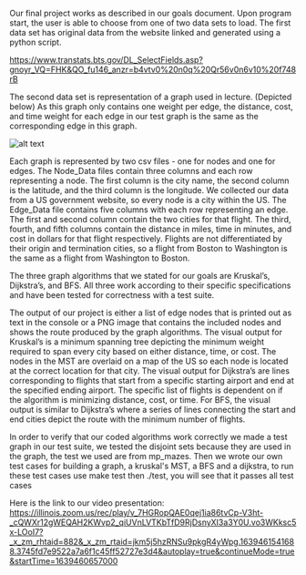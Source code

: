 Our final project works as described in our goals document. Upon program start, the user is able to choose from one of two data sets to load. The first data set has original data from the website linked and generated using a python script.

https://www.transtats.bts.gov/DL_SelectFields.asp?gnoyr_VQ=FHK&QO_fu146_anzr=b4vtv0%20n0q%20Qr56v0n6v10%20f748rB

The second data set is representation of a graph used in lecture. (Depicted below) As this graph only contains one weight per edge, the distance, cost, and time weight for each edge in our test graph is the same as the corresponding edge in this graph.

![alt text](images/TestGraph.png)

Each graph is represented by two csv files - one for nodes and one for edges. The Node_Data files contain three columns and each row representing a node. The first column is the city name, the second column is the latitude, and the third column is the longitude. We collected our data from a US government website, so every node is a city within the US.  The Edge_Data file contains five columns with each row representing an edge. The first and second column contain the two cities for that flight. The third, fourth, and fifth columns contain the distance in miles, time in minutes, and cost in dollars for that flight respectively. Flights are not differentiated by their origin and termination cities, so a flight from Boston to Washington is the same as a flight from Washington to Boston.


The three graph algorithms that we stated for our goals are Kruskal’s, Dijkstra’s, and BFS. All three work according to their specific specifications and have been tested for correctness with a test suite. 

The output of our project is either a list of edge nodes that is printed out as text in the console or a PNG image that contains the included nodes and shows the route produced by the graph algorithms. The visual output for Kruskal’s is a minimum spanning tree depicting the minimum weight required to span every city based on either distance, time, or cost. The nodes in the MST are overlaid on a map of the US so each node is located at the correct location for that city. The visual output for Dijkstra’s are lines corresponding to flights that start from a specific starting airport and end at the specified ending airport. The specific list of flights is dependent on if the algorithm is minimizing distance, cost, or time. For BFS, the visual output is similar to Dijkstra’s where a series of lines connecting the start and end cities depict the route with the minimum number of flights.

In order to verify that our coded algorithms work correctly we made a test graph in our test suite, we tested the disjoint sets because they are used in the graph, the test we used are from mp_mazes. Then we wrote our own test cases for building a graph, a kruskal's MST, a BFS and a dijkstra, to run these test cases use make test then ./test, you will see that it passes all test cases

Here is the link to our video presentation:
https://illinois.zoom.us/rec/play/v_7HGRopQAE0qej1ia86tvCp-V3ht-_cQWXr12gWEQAH2KWvp2_qiUVnLVTKbTfD9RjDsnyXI3a3Y0U.vo3WKksc5x-LOoI7?_x_zm_rhtaid=882&_x_zm_rtaid=jkm5j5hzRNSu9pkgR4yWpg.1639461541688.3745fd7e9522a7a6f1c45ff52727e3d4&autoplay=true&continueMode=true&startTime=1639460657000
